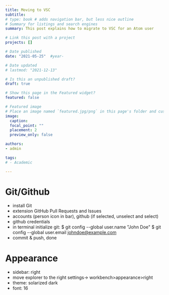 ```yaml
---
title: Moving to VSC
subtitle:
# type: book # adds navigation bar, but less nice outline
# Summary for listings and search engines
summary: This post explains how to migrate to VSC for an Atom user

# Link this post with a project
projects: []

# Date published
date: "2021-05-25"  #year-

# Date updated
# lastmod: "2021-12-13"

# Is this an unpublished draft?
draft: true

# Show this page in the Featured widget?
featured: false

# Featured image
# Place an image named `featured.jpg/png` in this page's folder and customize its options here.
image:
  caption:
  focal_point: ""
  placement: 2
  preview_only: false

authors:
- admin

tags:
# - Academic

---
```


# Git/Github
- install Git
- extension GitHub Pull Requests and Issues 
- accounts (person icon in bar), github (if selected, unselect and select)
- github credentials
- in terminal initialize git: 
$ git config --global user.name "John Doe"
$ git config --global user.email johndoe@example.com
- commit & push, done


# Appearance

- sidebar: right 
- move explorer to the right settings-> workbench>appearance>right 
- theme: solarized dark
- font: 16




